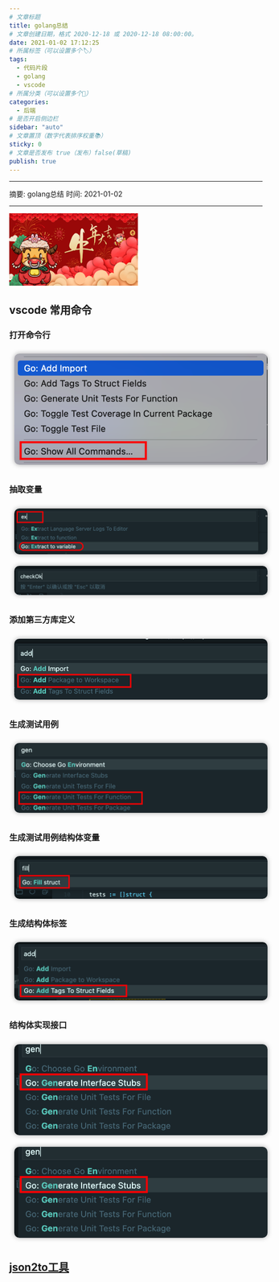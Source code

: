 ```yaml
---
# 文章标题
title: golang总结
# 文章创建日期，格式 2020-12-18 或 2020-12-18 08:00:00。
date: 2021-01-02 17:12:25
# 所属标签（可以设置多个🏷）
tags:
  - 代码片段
  - golang
  - vscode
# 所属分类（可以设置多个💖）
categories:
  - 后端
# 是否开启侧边栏
sidebar: "auto"
# 文章置顶（数字代表排序权重📚）
sticky: 0
# 文章是否发布 true（发布）false(草稿)
publish: true
---
```


---

摘要: golang总结
时间: 2021-01-02

---

<img src="/img/2021-2.png" width="256px" height="144px">

<!-- more -->

## vscode 常用命令

### 打开命令行
<img src="/分类/后端/golang/打开命令行.png" style="border-radius:10px;margin:10px;box-shadow: 0px 0px 10px #aaa;" class="medium-zoom"/>

### 抽取变量
<img src="/分类/后端/golang/抽取变量-1.png" style="border-radius:10px;margin:10px;box-shadow: 0px 0px 10px #aaa;" class="medium-zoom"/>

<img src="/分类/后端/golang/抽取变量-2.png" style="border-radius:10px;margin:10px;box-shadow: 0px 0px 10px #aaa;" class="medium-zoom"/>

### 添加第三方库定义
<img src="/分类/后端/golang/添加第三方库定义.png" style="border-radius:10px;margin:10px;box-shadow: 0px 0px 10px #aaa;" class="medium-zoom"/>

### 生成测试用例
<img src="/分类/后端/golang/生成测试用例.png" style="border-radius:10px;margin:10px;box-shadow: 0px 0px 10px #aaa;" class="medium-zoom"/>

### 生成测试用例结构体变量
<img src="/分类/后端/golang/生成测试用例结构体变量.png" style="border-radius:10px;margin:10px;box-shadow: 0px 0px 10px #aaa;" class="medium-zoom"/>

### 生成结构体标签
<img src="/分类/后端/golang/生成结构体标签.png" style="border-radius:10px;margin:10px;box-shadow: 0px 0px 10px #aaa;" class="medium-zoom"/>

### 结构体实现接口
<img src="/分类/后端/golang/结构体实现接口-1.png" style="border-radius:10px;margin:10px;box-shadow: 0px 0px 10px #aaa;" class="medium-zoom"/>

<img src="/分类/后端/golang/结构体实现接口-1.png" style="border-radius:10px;margin:10px;box-shadow: 0px 0px 10px #aaa;" class="medium-zoom"/>

## [json2to工具](https://oktools.net/json2go)